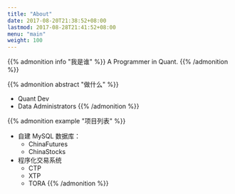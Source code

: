 ```yaml
---
title: "About"
date: 2017-08-20T21:38:52+08:00
lastmod: 2017-08-28T21:41:52+08:00
menu: "main"
weight: 100
---
```


<!-- > A Programmer in Quant. -->

{{% admonition info "我是谁" %}}
A Programmer in Quant.
{{% /admonition %}}

{{% admonition abstract "做什么" %}}
- Quant Dev
- Data Administrators
{{% /admonition %}}

{{% admonition example "项目列表" %}}
- 自建 MySQL 数据库：
    + ChinaFutures
    + ChinaStocks
- 程序化交易系统
    + CTP
    + XTP
    + TORA
{{% /admonition %}}

